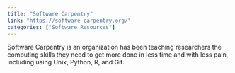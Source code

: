 ```yaml
---
title: "Software Carpemtry"
link: "https://software-carpentry.org/"
categories: ["Software Resources"]
---
```


Software Carpentry is an organization has been teaching researchers the computing skills they need to get more done in less time and with less pain, including using Unix, Python, R, and Git.



